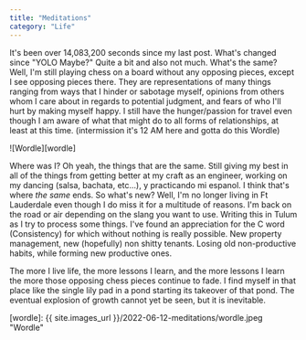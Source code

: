 ```yaml
---
title: "Meditations"
category: "Life"
---
```


It's been over 14,083,200 seconds since my last post. What's changed since "YOLO Maybe?" Quite a bit and also not much. What's the same? Well, I'm still playing chess on a board without any opposing pieces, except I see opposing pieces there. They are representations of many things ranging from ways that I hinder or sabotage myself, opinions from others whom I care about in regards to potential judgment, and fears of who I'll hurt by making myself happy. I still have the hunger/passion for travel even though I am aware of what that might do to all forms of relationships, at least at this time. (intermission it's 12 AM here and gotta do this Wordle)

![Wordle][wordle]

Where was I? Oh yeah, the things that are the same. Still giving my best in all of the things from getting better at my craft as an engineer, working on my dancing (salsa, bachata, etc...), y practicando mi espanol. I think that's where _the same_ ends. So what's new? Well, I'm no longer living in Ft Lauderdale even though I do miss it for a multitude of reasons. I'm back on the road or air depending on the slang you want to use. Writing this in Tulum as I try to process some things. I've found an appreciation for the C word (Consistency) for which without nothing is really possible. New property management, new (hopefully) non shitty tenants. Losing old non-productive habits, while forming new productive ones.

The more I live life, the more lessons I learn, and the more lessons I learn the more those opposing chess pieces continue to fade. I find myself in that place like the single lily pad in a pond starting its takeover of that pond. The eventual explosion of growth cannot yet be seen, but it is inevitable.

[wordle]: {{ site.images_url }}/2022-06-12-meditations/wordle.jpeg "Wordle"
